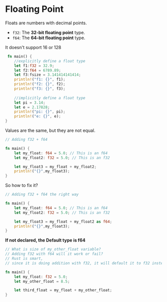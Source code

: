 # Floating Point

Floats are numbers with decimal points.

* `f32`: The **32-bit floating point** type.
* `f64`: The **64-bit floating point** type.

It doesn't support 16 or 128

```rust
 fn main() {
    //explicitly define a float type
    let f1:f32 = 32.9;
    let f2:f64 = 6789.89;
    let f3:fsize = 3.141414141414;
    println!("f1: {}", f1);
    println!("f2: {}", f2);
    println!("f3: {}", f3);
    
    //implicitly define a float type
    let pi = 3.14;
    let e = 2.17828;
    println!("pi: {}", pi);
    println!("e: {}", e);
}
```

Values are the same, but they are not equal.&#x20;

```rust
// Adding f32 + f64

fn main() {
    let my_float: f64 = 5.0; // This is an f64
    let my_float2: f32 = 5.0; // This is an f32

    let my_float3 = my_float + my_float2;️
    println!("{}",my_float3);
}
```

So how to fix it?

```rust
// Adding f32 + f64 the right way

fn main() {
    let my_float: f64 = 5.0; // This is an f64
    let my_float2: f32 = 5.0; // This is an f32

    let my_float3 = my_float + my_float2 as f64;
    println!("{}",my_float3);
}
```

**If not declared, the Default type is f64**

```rust
// What is size of my_other_float variable?
// Adding f32 with f64 will it work or fail?
// Rust is smart, 
// since it is doing addition with f32, it will default it to f32 instead of f64

fn main() {
    let my_float: f32 = 5.0;
    let my_other_float = 8.5; 

    let third_float = my_float + my_other_float;
}
```

